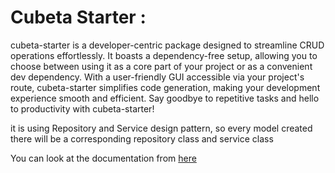 # Cubeta Starter  :

cubeta-starter is a developer-centric package designed to streamline CRUD operations effortlessly. It boasts a
dependency-free setup, allowing you to choose between using it as a core part of your project or as a convenient dev
dependency. With a user-friendly GUI accessible via your project's route, cubeta-starter simplifies code generation,
making your development experience smooth and efficient. Say goodbye to repetitive tasks and hello to productivity with
cubeta-starter!

it is using Repository and Service design pattern, so every model created there will be a corresponding repository
class and service class

You can look at the documentation from [here](https://cubeta-io.github.io/cubeta-starter)
